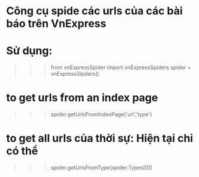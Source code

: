 # Công cụ spide các urls của các bài báo trên VnExpress
# Sử dụng:
  >>> from vnExpressSpider import vnExpressSpiders
  >>> spider = vnExpressSipders()
# to get urls from an index page
  >>> spider.getUrlsFromIndexPage('url','type')
# to get all urls của thời sự: Hiện tại chỉ có thể 
  >>> spider.getUrlsFromType(spider.Types[0])
